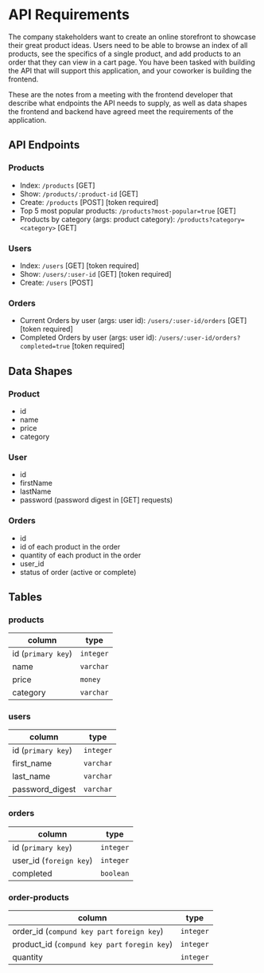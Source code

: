 # API Requirements

The company stakeholders want to create an online storefront to showcase their great product ideas. Users need to be
able to browse an index of all products, see the specifics of a single product, and add products to an order that they
can view in a cart page. You have been tasked with building the API that will support this application, and your
coworker is building the frontend.

These are the notes from a meeting with the frontend developer that describe what endpoints the API needs to supply, as
well as data shapes the frontend and backend have agreed meet the requirements of the application.

## API Endpoints

### Products

- Index: `/products` [GET]
- Show: `/products/:product-id` [GET]
- Create: `/products` [POST] [token required]
- Top 5 most popular products: `/products?most-popular=true` [GET]
- Products by category (args: product category): `/products?category=<category>` [GET]

### Users

- Index: `/users` [GET] [token required]
- Show: `/users/:user-id` [GET] [token required]
- Create: `/users` [POST]

### Orders

- Current Orders by user (args: user id): `/users/:user-id/orders` [GET] [token required]
- Completed Orders by user (args: user id): `/users/:user-id/orders?completed=true` [token required]

## Data Shapes

### Product

- id
- name
- price
- category

### User

- id
- firstName
- lastName
- password (password digest in [GET] requests)

### Orders

- id
- id of each product in the order
- quantity of each product in the order
- user_id
- status of order (active or complete)

## Tables

### products

| column             | type      |
|--------------------|-----------|
| id (`primary key`) | `integer` |
| name               | `varchar` |
| price              | `money`   |
| category           | `varchar` |

### users

| column             | type      |
|--------------------|-----------|
| id (`primary key`) | `integer` |
| first_name         | `varchar` |   
| last_name          | `varchar` |
| password_digest    | `varchar` |

### orders

| column                   | type      |
|--------------------------|-----------|
| id  (`primary key`)      | `integer` |
| user_id  (`foreign key`) | `integer` |
| completed                | `boolean` |

### order-products

| column                                        | type      |
|-----------------------------------------------|-----------|
| order_id (`compund key part` `foreign key`)   | `integer` |
| product_id (`compund key part` `foregin key`) | `integer` |
| quantity                                      | `integer` |
